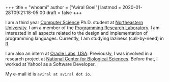 +++
title = "whoami"
author = ["Aviral Goel"]
lastmod = 2020-01-28T09:21:18-05:00
draft = false
+++

I am a third year [Computer Science](https://www.khoury.northeastern.edu/) Ph.D. student at [Northeastern University](http://www.northeastern.edu/). I am a member of the [Programming Research Laboratory](http://prl.ccs.neu.edu/). I am interested in all aspects related to the design and implementation of programming languages.
Currently, I am studying laziness (call-by-need) in [R](https://www.r-project.org/).

I am also an intern at [Oracle Labs, USA](https://labs.oracle.com/pls/apex/f?p=LABS:location:0::::P23%5FLOCATION%5FID:26). Previously, I was involved in a research project at [National Center for Biological Sciences](https://www.ncbs.res.in/). Before that, I worked at Yahoo! as a Software Developer.

My e-mail id is `aviral at aviral dot io`.
